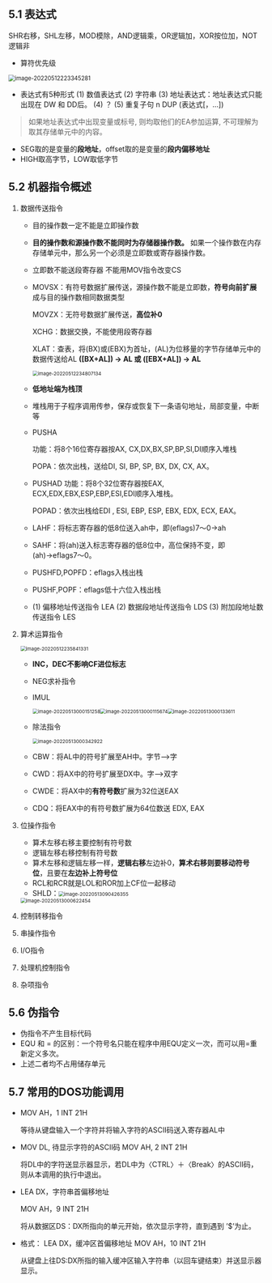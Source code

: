 ## 5.1 表达式

SHR右移，SHL左移，MOD模除，AND逻辑乘，OR逻辑加，XOR按位加，NOT逻辑非

* 算符优先级

<img src="笔记图片/image-20220512223345281.png" alt="image-20220512223345281" style="zoom:80%;" />

* 表达式有5种形式
     (1) 数值表达式
     (2) 字符串
     (3) 地址表达式：地址表达式只能出现在 DW 和 DD后。
     (4) ？
     (5) 重复子句 n DUP (表达式[，…])

>如果地址表达式中出现变量或标号, 则均取他们的EA参加运算, 不可理解为取其存储单元中的内容。

* SEG取的是变量的**段地址**，offset取的是变量的**段内偏移地址**
* HIGH取高字节，LOW取低字节

## 5.2 机器指令概述

1. 数据传送指令

   * 目的操作数一定不能是立即操作数

   * **目的操作数和源操作数不能同时为存储器操作数。** 如果一个操作数在内存存储单元中，那么另一个必须是立即数或寄存器操作数。

   *  立即数不能送段寄存器
      不能用MOV指令改变CS

   * MOVSX：有符号数据扩展传送，源操作数不能是立即数，**符号向前扩展**成与目的操作数相同数据类型

     MOVZX：无符号数据扩展传送，**高位补0**

     XCHG：数据交换，不能使用段寄存器

     XLAT：查表，将(BX)或(EBX)为首址，(AL)为位移量的字节存储单元中的数据传送给AL **([BX+AL]) → AL  或  ([EBX+AL]) → AL**

     <img src="./笔记图片/image-20220512234807134.png" alt="image-20220512234807134" style="zoom:67%;" />

   * **低地址端为栈顶**

   * 堆栈用于子程序调用传参，保存或恢复下一条语句地址，局部变量，中断等

   * PUSHA

     功能：将8个16位寄存器按AX, CX,DX,BX,SP,BP,SI,DI顺序入堆栈

     POPA：依次出栈，送给DI, SI, BP, SP, BX, DX, CX, AX。

   * PUSHAD
     功能：将8个32位寄存器按EAX, ECX,EDX,EBX,ESP,EBP,ESI,EDI顺序入堆栈。

     POPAD：依次出栈给EDI , ESI,   EBP,  ESP, EBX, EDX, ECX, EAX。

   * LAHF：将标志寄存器的低8位送入ah中，即(eflags)7～0→ah

   * SAHF：将(ah)送入标志寄存器的低8位中，高位保持不变，即(ah)→eflags7～0。

   * PUSHFD,POPFD：eflags入栈出栈

   * PUSHF,POPF：eflags低十六位入栈出栈

   * (1) 偏移地址传送指令         LEA
     (2) 数据段地址传送指令     LDS
     (3) 附加段地址数传送指令 LES

2. 算术运算指令

   <img src="./笔记图片/image-20220512235841331.png" alt="image-20220512235841331" style="zoom:67%;" />

   * **INC，DEC不影响CF进位标志**

   * NEG求补指令

   * IMUL

     <img src="笔记图片/image-20220513000151258.png" alt="image-20220513000151258" style="zoom:67%;" /><img src="笔记图片/image-20220513000115674.png" alt="image-20220513000115674" style="zoom: 67%;" /><img src="笔记图片/image-20220513000133611.png" alt="image-20220513000133611" style="zoom: 67%;" />

   * 除法指令

     <img src="笔记图片/image-20220513000342922.png" alt="image-20220513000342922" style="zoom:67%;" />

   * CBW：将AL中的符号扩展至AH中。字节-->字

   * CWD：将AX中的符号扩展至DX中。字-->双字

   * CWDE：将AX中的**有符号数**扩展为32位送EAX

   * CDQ：将EAX中的有符号数扩展为64位数送 EDX, EAX

3. 位操作指令

   * 算术左移右移主要控制有符号数
   * 逻辑左移右移控制有符号数
   * 算术左移和逻辑左移一样，**逻辑右移**左边补0，**算术右移则要移动符号位**，且要在**左边补上符号位**
   * RCL和RCR就是LOL和ROR加上CF位一起移动
   * SHLD：<img src="笔记图片/image-20220513090426355.png" alt="image-20220513090426355" style="zoom:67%;" />

   <img src="./笔记图片/image-20220513000622454.png" alt="image-20220513000622454" style="zoom:67%;" />

4. 控制转移指令

5. 串操作指令

6. I/O指令

7. 处理机控制指令

8. 杂项指令

## 5.6 伪指令

* 伪指令不产生目标代码
* EQU 和 = 的区别：一个符号名只能在程序中用EQU定义一次，而可以用=重新定义多次。
* 上述二者均不占用储存单元

## 5.7 常用的DOS功能调用

* MOV  AH，1
   INT    21H

  等待从键盘输入一个字符并将输入字符的ASCII码送入寄存器AL中

* MOV  DL, 待显示字符的ASCII码
  MOV  AH, 2
  INT  21H

  将DL中的字符送显示器显示，若DL中为〈CTRL〉＋〈Break〉的ASCII码，则从本调用的执行中退出。

* LEA  DX，字符串首偏移地址        		

  MOV  AH，9
  INT  21H 

  将从数据区DS：DX所指向的单元开始，依次显示字符，直到遇到 ’$’为止。

* 格式： LEA    DX，缓冲区首偏移地址
              MOV   AH，10
              INT     21H

  从键盘上往DS∶DX所指的输入缓冲区输入字符串（以回车键结束）并送显示器显示。
